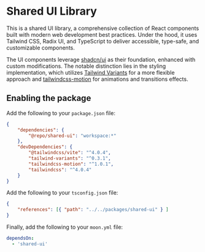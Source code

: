 # Shared UI Library

This is a shared UI library, a comprehensive collection of React components built with
modern web development best practices. Under the hood, it uses Tailwind CSS, Radix UI,
and TypeScript to deliver accessible, type-safe, and customizable components.

The UI components leverage [shadcn/ui](https://ui.shadcn.com/) as their foundation,
enhanced with custom modifications. The notable distinction lies in the styling
implementation, which utilizes [Tailwind Variants](https://www.tailwind-variants.org/)
for a more flexible approach and [tailwindcss-motion](https://rombo.co/tailwind) for
animations and transitions effects.

## Enabling the package

Add the following to your `package.json` file:

```json
{
    "dependencies": {
        "@repo/shared-ui": "workspace:*"
    },
    "devDependencies": {
        "@tailwindcss/vite": "^4.0.4",
        "tailwind-variants": "^0.3.1",
        "tailwindcss-motion": "^1.0.1",
        "tailwindcss": "^4.0.4"
    }
}
```

Add the following to your `tsconfig.json` file:

```json
{
    "references": [{ "path": "../../packages/shared-ui" } ]
}
```

Finally, add the following to your `moon.yml` file:

```yaml
dependsOn:
  - 'shared-ui'
```

